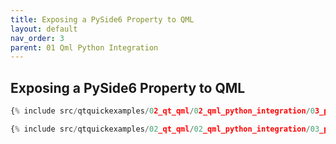 ```yaml
---
title: Exposing a PySide6 Property to QML
layout: default
nav_order: 3
parent: 01 Qml Python Integration
---
```


## Exposing a PySide6 Property to QML

```python
{% include src/qtquickexamples/02_qt_qml/02_qml_python_integration/03_property.py %}
```

```qml
{% include src/qtquickexamples/02_qt_qml/02_qml_python_integration/03_property.qml %}
```